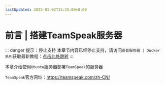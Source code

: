 ```yaml
---
lastUpdated: 2025-01-02T15:25:00+8:00
---
```


# 前言 | 搭建TeamSpeak服务器

::: danger 提示：停止支持
本章节内容已经停止支持，请访问```语音服务器 | Docker系列```获取最新教程：[点击此处跳转](/DockerSeries/TeamSpeak)
:::

本章介绍使用```Ubuntu```服务器部署```TeamSpeak```的服务器

```TeamSpeak```官方网址：<https://teamspeak.com/zh-CN/>
